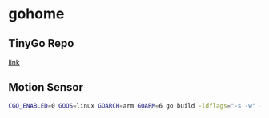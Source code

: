 # gohome

## TinyGo Repo

[link](github.com/tinygo-org/tinygo/src/machine)


## Motion Sensor

```bash
CGO_ENABLED=0 GOOS=linux GOARCH=arm GOARM=6 go build -ldflags="-s -w" -o motion-test main.go
```
